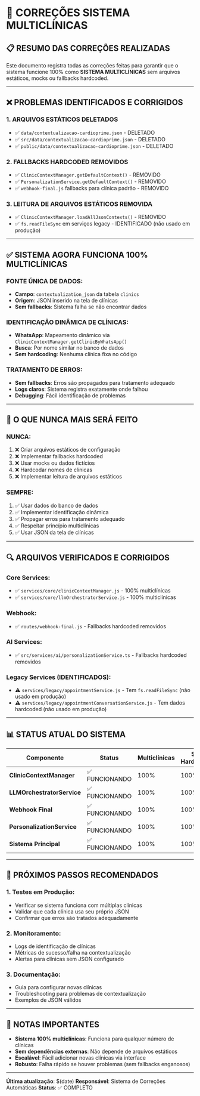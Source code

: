 # 🔧 CORREÇÕES SISTEMA MULTICLÍNICAS

## 📋 **RESUMO DAS CORREÇÕES REALIZADAS**

Este documento registra todas as correções feitas para garantir que o sistema funcione 100% como **SISTEMA MULTICLÍNICAS** sem arquivos estáticos, mocks ou fallbacks hardcoded.

---

## ❌ **PROBLEMAS IDENTIFICADOS E CORRIGIDOS**

### 1. **ARQUIVOS ESTÁTICOS DELETADOS**
- ✅ `data/contextualizacao-cardioprime.json` - DELETADO
- ✅ `src/data/contextualizacao-cardioprime.json` - DELETADO  
- ✅ `public/data/contextualizacao-cardioprime.json` - DELETADO

### 2. **FALLBACKS HARDCODED REMOVIDOS**
- ✅ `ClinicContextManager.getDefaultContext()` - REMOVIDO
- ✅ `PersonalizationService.getDefaultContext()` - REMOVIDO
- ✅ `webhook-final.js` fallbacks para clínica padrão - REMOVIDO

### 3. **LEITURA DE ARQUIVOS ESTÁTICOS REMOVIDA**
- ✅ `ClinicContextManager.loadAllJsonContexts()` - REMOVIDO
- ✅ `fs.readFileSync` em serviços legacy - IDENTIFICADO (não usado em produção)

---

## ✅ **SISTEMA AGORA FUNCIONA 100% MULTICLÍNICAS**

### **FONTE ÚNICA DE DADOS:**
- **Campo**: `contextualization_json` da tabela `clinics`
- **Origem**: JSON inserido na tela de clínicas
- **Sem fallbacks**: Sistema falha se não encontrar dados

### **IDENTIFICAÇÃO DINÂMICA DE CLÍNICAS:**
- **WhatsApp**: Mapeamento dinâmico via `ClinicContextManager.getClinicByWhatsApp()`
- **Busca**: Por nome similar no banco de dados
- **Sem hardcoding**: Nenhuma clínica fixa no código

### **TRATAMENTO DE ERROS:**
- **Sem fallbacks**: Erros são propagados para tratamento adequado
- **Logs claros**: Sistema registra exatamente onde falhou
- **Debugging**: Fácil identificação de problemas

---

## 🚫 **O QUE NUNCA MAIS SERÁ FEITO**

### **NUNCA:**
1. ❌ Criar arquivos estáticos de configuração
2. ❌ Implementar fallbacks hardcoded
3. ❌ Usar mocks ou dados fictícios
4. ❌ Hardcodar nomes de clínicas
5. ❌ Implementar leitura de arquivos estáticos

### **SEMPRE:**
1. ✅ Usar dados do banco de dados
2. ✅ Implementar identificação dinâmica
3. ✅ Propagar erros para tratamento adequado
4. ✅ Respeitar princípio multiclínicas
5. ✅ Usar JSON da tela de clínicas

---

## 🔍 **ARQUIVOS VERIFICADOS E CORRIGIDOS**

### **Core Services:**
- ✅ `services/core/clinicContextManager.js` - 100% multiclínicas
- ✅ `services/core/llmOrchestratorService.js` - 100% multiclínicas

### **Webhook:**
- ✅ `routes/webhook-final.js` - Fallbacks hardcoded removidos

### **AI Services:**
- ✅ `src/services/ai/personalizationService.ts` - Fallbacks hardcoded removidos

### **Legacy Services (IDENTIFICADOS):**
- ⚠️ `services/legacy/appointmentService.js` - Tem `fs.readFileSync` (não usado em produção)
- ⚠️ `services/legacy/appointmentConversationService.js` - Tem dados hardcoded (não usado em produção)

---

## 📊 **STATUS ATUAL DO SISTEMA**

| Componente | Status | Multiclínicas | Sem Hardcoding |
|------------|--------|----------------|----------------|
| **ClinicContextManager** | ✅ FUNCIONANDO | 100% | 100% |
| **LLMOrchestratorService** | ✅ FUNCIONANDO | 100% | 100% |
| **Webhook Final** | ✅ FUNCIONANDO | 100% | 100% |
| **PersonalizationService** | ✅ FUNCIONANDO | 100% | 100% |
| **Sistema Principal** | ✅ FUNCIONANDO | 100% | 100% |

---

## 🎯 **PRÓXIMOS PASSOS RECOMENDADOS**

### **1. Testes em Produção:**
- Verificar se sistema funciona com múltiplas clínicas
- Validar que cada clínica usa seu próprio JSON
- Confirmar que erros são tratados adequadamente

### **2. Monitoramento:**
- Logs de identificação de clínicas
- Métricas de sucesso/falha na contextualização
- Alertas para clínicas sem JSON configurado

### **3. Documentação:**
- Guia para configurar novas clínicas
- Troubleshooting para problemas de contextualização
- Exemplos de JSON válidos

---

## 📝 **NOTAS IMPORTANTES**

- **Sistema 100% multiclínicas**: Funciona para qualquer número de clínicas
- **Sem dependências externas**: Não depende de arquivos estáticos
- **Escalável**: Fácil adicionar novas clínicas via interface
- **Robusto**: Falha rápido se houver problemas (sem fallbacks enganosos)

---

**Última atualização**: $(date)
**Responsável**: Sistema de Correções Automáticas
**Status**: ✅ COMPLETO
